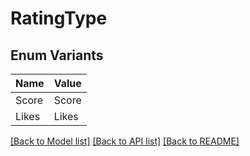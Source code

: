 # RatingType

## Enum Variants

| Name | Value |
|---- | -----|
| Score | Score |
| Likes | Likes |


[[Back to Model list]](../README.md#documentation-for-models) [[Back to API list]](../README.md#documentation-for-api-endpoints) [[Back to README]](../README.md)


